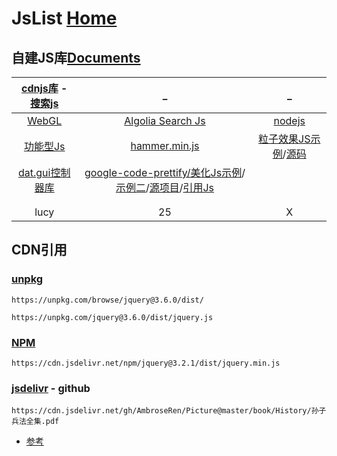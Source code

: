 # JsList  [Home](../index.md)

## 自建JS库[Documents](Doc/index.md)

| [cdnjs库](https://github.com/cdnjs/cdnjs/blob/master/ajax/libs/rxjs/2.1.10/rx.js) - [搜索js](https://cdnjs.com/) | _ | _ |
|:---:|:---:|:---:|
| [WebGL](webGL/index.md) | [Algolia Search Js](sag/index.md) | [nodejs](nodejs/index.md) |
| [功能型Js](https://bellard.org/) | [hammer.min.js](hammer.min.js) | [粒子效果JS示例](https://git.hust.cc/canvas-nest.js/)/[源码](https://github.com/hustcc/canvas-nest.js) |
| [dat.gui控制器库](https://github.com/dataarts/dat.gui) | [google-code-prettify/美化Js示例](https://raw.githack.com/google/code-prettify/master/styles/index.html)/[示例二](https://raw.githack.com/google/code-prettify/master/examples/quine.html)/[源项目](https://github.com/googlearchive/code-prettify)/[引用Js](https://cdn.jsdelivr.net/gh/google/code-prettify@master/loader/run_prettify.js) | []() |
| []() | []() | []() |
| []() | []() | []() |
| lucy | 25 | X |

## CDN引用

### [unpkg](https://unpkg.com/)

`https://unpkg.com/browse/jquery@3.6.0/dist/`

`https://unpkg.com/jquery@3.6.0/dist/jquery.js`

### [NPM](https://www.npmjs.com/)

`https://cdn.jsdelivr.net/npm/jquery@3.2.1/dist/jquery.min.js`

### [jsdelivr](https://www.jsdelivr.com/) - github

`https://cdn.jsdelivr.net/gh/AmbroseRen/Picture@master/book/History/孙子兵法全集.pdf`

- [参考](https://blog.csdn.net/Ambrose_Ren/article/details/108325119)


